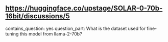 ## https://huggingface.co/upstage/SOLAR-0-70b-16bit/discussions/5

contains_question: yes
question_part: What is the dataset used for fine-tuning this model from llama-2-70b?